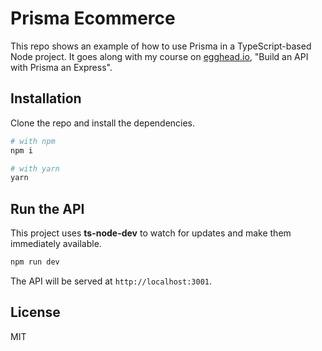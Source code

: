 # Prisma Ecommerce

This repo shows an example of how to use Prisma in a TypeScript-based Node
project. It goes along with my course on [egghead.io](https://egghead.io),
"Build an API with Prisma an Express".

## Installation

Clone the repo and install the dependencies.

```bash
# with npm
npm i

# with yarn
yarn
```

## Run the API

This project uses **ts-node-dev** to watch for updates and make them immediately
available.

```bash
npm run dev
```

The API will be served at `http://localhost:3001`.

## License

MIT

